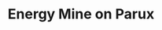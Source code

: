 ---
mission_id: parux
editorsChoice: yes
title: "Energy Mine on Parux"
authors: 
    - "Eric Pauker"
date:
filename: "parux.zip"
description: "Intelligence has just discovered a massive Imperial energy mine on the planet Parux. The mine drains the geothermal energy from the planet and then uses it to power all the tools of the Imperial war machine, from the mightiest Star Destroyer to the smallest blaster. You job is to shut down the tap into the energy well, then place a sequencer charge in the core. The buildup of energy will eventually become so great that the facility and half the planet will be destroyed."
cover: "parux2.png"
levelReplaced:	SECBASE
difficulty: yes
bm:	yes
fme: yes
wax: no
three_do: yes
voc: yes
gmd: no
vue: yes
lfd: yes
base: "New level from scratch" 
editors: "WDFUSE 2.00"

---
